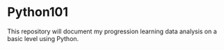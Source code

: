 # Python101
This repository will document my progression learning data analysis on a basic level using Python.
